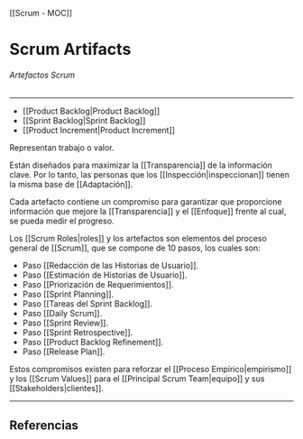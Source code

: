 [[Scrum - MOC]]

# Scrum Artifacts
###### Artefactos Scrum
---

- [[Product Backlog|Product Backlog]]
- [[Sprint Backlog|Sprint Backlog]]
- [[Product Increment|Product Increment]]

Representan trabajo o valor.

Están diseñados para maximizar la [[Transparencia]] de la información clave. Por lo tanto, las personas que los [[Inspección|inspeccionan]] tienen la misma base de [[Adaptación]].

Cada artefacto contiene un compromiso para garantizar que proporcione información que mejore la [[Transparencia]] y el [[Enfoque]] frente al cual, se pueda medir el progreso.

Los [[Scrum Roles|roles]] y los artefactos son elementos del proceso general de [[Scrum]], que se compone de 10 pasos, los cuales son:

 - Paso [[Redacción de las Historias de Usuario]].
 - Paso [[Estimación de Historias de Usuario]].
 - Paso [[Priorización de Requerimientos]].
 - Paso [[Sprint Planning]].
 - Paso [[Tareas del Sprint Backlog]].
 - Paso [[Daily Scrum]].
 - Paso [[Sprint Review]].
 - Paso [[Sprint Retrospective]].
 - Paso [[Product Backlog Refinement]].
 - Paso [[Release Plan]].

Estos compromisos existen para reforzar el [[Proceso Empírico|empirismo]] y los [[Scrum Values]] para el [[Principal Scrum Team|equipo]] y sus [[Stakeholders|clientes]].

---

## Referencias